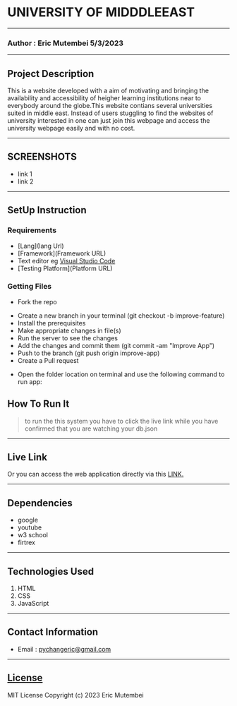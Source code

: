 # UNIVERSITY OF  MIDDDLEEAST
*****
### Author : Eric Mutembei 5/3/2023
****
## Project Description
This is a website developed with a aim of motivating and bringing the availability and accessibility of heigher learning institutions near to everybody around the globe.This website contians several universities suited in middle east.
Instead of users stuggling to find the websites of university interested in one can just join this webpage and access the university webpage easily and with no cost. 
******

## SCREENSHOTS
- link 1
- link 2


********
## SetUp Instruction
### Requirements
* [Lang](lang Url)
* [Framework](Framework URL)
* Text editor eg [Visual Studio Code](https://code.visualstudio.com/download)
* [Testing Platform](Platform URL)


### Getting Files
* Fork the repo
- Create a new branch in your terminal (git checkout -b improve-feature)
- Install the prerequisites
- Make appropriate changes in file(s)
- Run the server to see the changes
- Add the changes and commit them (git commit -am "Improve App")
- Push to the branch (git push origin improve-app)
- Create a Pull request
* Open the folder location on terminal and use the following command to run app:

## How To Run It
>to run the this system you have to click the live link while you have confirmed that you are watching your db.json


*****
## Live Link
Or you can access the web application directly via this [LINK.](link.com/)
*****
## Dependencies
- google
- youtube
- w3 school
- firtrex
*****
## Technologies Used
1. HTML
2. CSS
3. JavaScript
*****
## Contact Information
* Email : pychangeric@gmail.com
*****
## [License](LICENSE)
MIT License
Copyright (c) 2023 Eric Mutembei